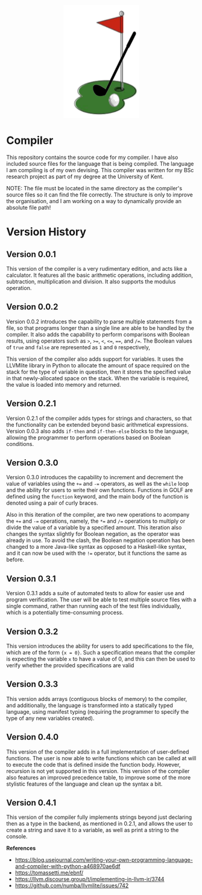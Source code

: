 <p align="center">
<img width="200" height="300" src="images/golf_pl_logo.png"></img>
</p>

# Compiler
This repository contains the source code for my compiler. I have also included source files for the language that is being compiled. The language I am compiling is of my own devising. This compiler was written for my BSc research project as part of my degree at the University of Kent. 

NOTE: The file must be located in the same directory as the compiler's source files so it can find the file correctly. The structure is only to improve the organisation, and I am working on a way to dynamically provide an absolute file path!

# Version History
Version 0.0.1
---
This version of the compiler is a very rudimentary edition, and acts like a calculator. It features all the basic arithmetic operations, including addition, subtraction, multiplication and division. It also supports the modulus operation. 

Version 0.0.2
---
Version 0.0.2 introduces the capability to parse multiple statements from a file, so that programs longer than a single line are able to be handled by the compiler. It also adds the capability to perform comparisons with Boolean results, using operators such as `>`, `>=`, `<`, `<=`, `==`, and `/=`. The Boolean values of `true` and `false` are represented as `1` and `0` respectively,  

This version of the compiler also adds support for variables. It uses the LLVMlite library in Python to allocate the amount of space required on the stack for the type of variable in question, then it stores the specified value in that newly-allocated space on the stack. When the variable is required, the value is loaded into memory and returned. 

Version 0.2.1
---
Version 0.2.1 of the compiler adds types for strings and characters, so that the functionality can be extended beyond basic arithmetical expressions. Version 0.0.3 also adds `if-then` and `if-then-else` blocks to the language, allowing the programmer to perform operations based on Boolean conditions.

Version 0.3.0
---
Version 0.3.0 introduces the capability to increment and decrement the value of variables using the `+=` and `-=` operators, as well as the `while` loop and the ability for users to write their own functions. Functions in GOLF are defined using the `function` keyword, and the main body of the function is denoted using a pair of curly braces. 

Also in this iteration of the compiler, are two new operations to acompany the `+=` and `-=` operations, namely, the `*=` and `/=` operations to multiply or divide the value of a variable by a specified amount. This iteration also changes the syntax slightly for Boolean negation, as the operator was already in use. To avoid the clash, the Boolean negation operation has been changed to a more Java-like syntax as opposed to a Haskell-like syntax, and it can now be used with the `!=` operator, but it functions the same as before. 

Version 0.3.1
---
Version 0.3.1 adds a suite of automated tests to allow for easier use and program verification. The user will be able to test multiple source files with a single command, rather than running each of the test files individually, which is a potentially time-consuming process.    

Version 0.3.2
---
This version introduces the ability for users to add specifications to the file, which are of the form `{x = 0}`. Such a specification means that the compiler is expecting the variable `x` to have a value of 0, and this can then be used to verify whether the provided specifications are valid

Version 0.3.3
---
This version adds arrays (contiguous blocks of memory) to the compiler, and additionally, the language is transformed into a statically typed language, using manifest typing (requiring the programmer to specify the type of any new variables created).

Version 0.4.0
---
This version of the compiler adds in a full implementation of user-defined functions. The user is now able to write functions which can be called at will to execute the code that is defined inside the function body. However, recursion is not yet supported in this version. This version of the compiler also features an improved precedence table, to improve some of the more stylistic features of the language and clean up the syntax a bit.

Version 0.4.1
---
This version of the compiler fully implements strings beyond just declaring then as a type in the backend, as mentioned in 0.2.1, and allows the user to create a string and save it to a variable, as well as print a string to the console. 

**References**
- https://blog.usejournal.com/writing-your-own-programming-language-and-compiler-with-python-a468970ae6df
- https://tomassetti.me/ebnf/
- https://llvm.discourse.group/t/implementing-in-llvm-ir/3744
- https://github.com/numba/llvmlite/issues/742

